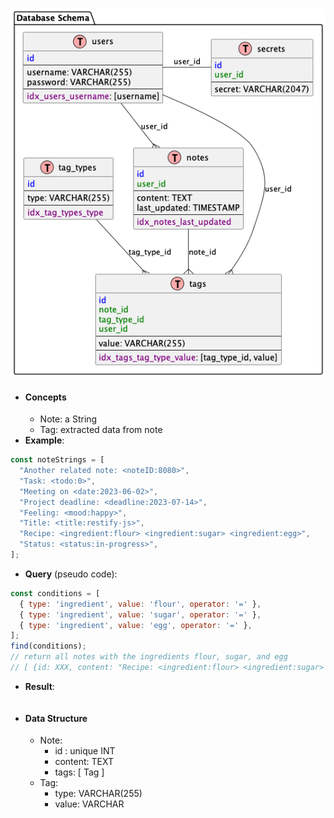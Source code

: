 ![Database Schema](./docs/ERD.png)

- #### Concepts
  - Note: a String
  - Tag: extracted data from note
- __Example__:
    
```js
const noteStrings = [
  "Another related note: <noteID:8080>",
  "Task: <todo:0>",
  "Meeting on <date:2023-06-02>",
  "Project deadline: <deadline:2023-07-14>",
  "Feeling: <mood:happy>",
  "Title: <title:restify-js>",
  "Recipe: <ingredient:flour> <ingredient:sugar> <ingredient:egg>",
  "Status: <status:in-progress>",
];

```
  - __Query__ (pseudo code):
```js
const conditions = [
  { type: 'ingredient', value: 'flour', operator: '=' },
  { type: 'ingredient', value: 'sugar', operator: '=' },
  { type: 'ingredient', value: 'egg', operator: '=' },
];
find(conditions);
// return all notes with the ingredients flour, sugar, and egg
// [ {id: XXX, content: "Recipe: <ingredient:flour> <ingredient:sugar> <ingredient:egg>" } ]
```
  - __Result__:
```js
```

- #### Data Structure
  - Note: 
    - id : unique INT
    - content: TEXT
    - tags: \[ Tag ]
  - Tag: 
    - type: VARCHAR(255)
    - value: VARCHAR



